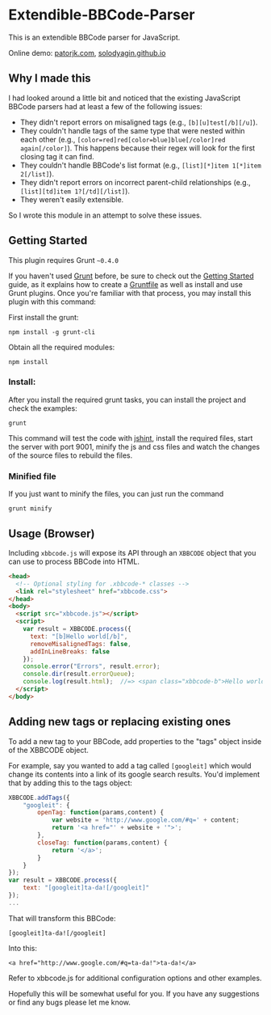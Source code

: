 # Extendible-BBCode-Parser

This is an extendible BBCode parser for JavaScript. 

Online demo: [patorjk.com](http://patorjk.com/bbcode-previewer/), [solodyagin.github.io](https://solodyagin.github.io/xbbcode/)

## Why I made this

I had looked around a little bit and noticed that the existing JavaScript BBCode parsers 
had at least a few of the following issues:

- They didn't report errors on misaligned tags (e.g., `[b][u]test[/b][/u]`).
- They couldn't handle tags of the same type that were nested within each other (e.g., 
  `[color=red]red[color=blue]blue[/color]red again[/color]`). This happens because their 
  regex will look for the first closing tag it can find.
- They couldn't handle BBCode's list format (e.g., `[list][*]item 1[*]item 2[/list]`).
- They didn't report errors on incorrect parent-child relationships (e.g., 
  `[list][td]item 1?[/td][/list]`).
- They weren't easily extensible.

So I wrote this module in an attempt to solve these issues.

## Getting Started
This plugin requires Grunt `~0.4.0`

If you haven't used [Grunt](http://gruntjs.com/) before, be sure to check out the [Getting Started](http://gruntjs.com/getting-started) guide, as it explains how to create a [Gruntfile](http://gruntjs.com/sample-gruntfile) as well as install and use Grunt plugins. Once you're familiar with that process, you may install this plugin with this command:

First install the grunt:
```shell
npm install -g grunt-cli
```

Obtain all the required modules:
```shell
npm install
```

### Install:
After you install the required grunt tasks, you can install the project and check the examples:

```shell
grunt
```
This command will test the code with [jshint](http://www.jshint.com/), install the required files, start the server with port 9001, minify the js and css files and watch the changes of the source files to rebuild the files.

### Minified file
If you just want to minify the files, you can just run the command
```
grunt minify
```

## Usage (Browser)

Including `xbbcode.js` will expose its API through an `XBBCODE` object that you can use to process BBCode into HTML.
```html
<head>
  <!-- Optional styling for .xbbcode-* classes -->
  <link rel="stylesheet" href="xbbcode.css">
</head>
<body>
  <script src="xbbcode.js"></script>
  <script>
    var result = XBBCODE.process({
      text: "[b]Hello world[/b]",
      removeMisalignedTags: false,
      addInLineBreaks: false
    });
    console.error("Errors", result.error);
    console.dir(result.errorQueue);
    console.log(result.html);  //=> <span class="xbbcode-b">Hello world</span>
  </script>
</body>
```
## Adding new tags or replacing existing ones

To add a new tag to your BBCode, add properties to the "tags" object inside of the XBBCODE 
object. 

For example, say you wanted to add a tag called `[googleit]` which would change its 
contents into a link of its google search results. You'd implement that by adding this to 
the tags object:
```js
XBBCODE.addTags({
    "googleit": {
        openTag: function(params,content) {
            var website = 'http://www.google.com/#q=' + content;
            return '<a href="' + website + '">';
        },
        closeTag: function(params,content) {
            return '</a>';
        }
    }
});
var result = XBBCODE.process({
    text: "[googleit]ta-da![/googleit]"
});
...
```
That will transform this BBCode:

    [googleit]ta-da![/googleit]
    
Into this: 

    <a href="http://www.google.com/#q=ta-da!">ta-da!</a>
    
Refer to xbbcode.js for additional configuration options and other examples.

Hopefully this will be somewhat useful for you. If you have any suggestions or find any 
bugs please let me know.
